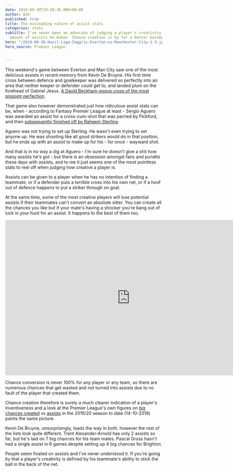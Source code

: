 ```yaml
---
date: 2019-09-30T19:20:36.000+00:00
author: Ash
published: true
title: The misleading nature of assist stats
categories: stats
subtitle: I've never been an advocate of judging a player's creativity based on the
  amount of assists he makes. Chance creation is by far a better barometer.
hero: "/2019-09-30-Hasil-Liga-Inggris-Everton-vs-Manchester-City-1-3.jpg"
hero_source: Premier League


---
```

This weekend's game between Everton and Man City saw one of the most delicious assists in recent memory from Kevin De Bruyne. His first time cross between defence and goalkeeper was delivered so perfectly into an area that neither keeper or defender could get to, and landed plum on the forehead of Gabriel Jesus. [A David Beckham-esque cross of the most pinpoint perfection](https://youtu.be/AibzCe9VmQ4?t=26 "Jesus goal v Everton").

That game also however demonstrated just how ridiculous assist stats can be, when - according to Fantasy Premier League at least - Sergio Aguero was awarded an assist for a cross-cum-shot that was parried by Pickford, and then [subsequently finished off by Raheem Sterling](https://youtu.be/AibzCe9VmQ4?t=154 "Sterling goal v Everton").

Aguero was not trying to set up Sterling. He wasn't even trying to set anyone up. He was shooting like all good strikers would do in that position, but he ends up with an assist to make up for his - for once - wayward shot.

And that is in no way a dig at Aguero - I'm sure he doesn't give a shit how many assists he's got - but there is an obsession amongst fans and pundits these days with assists, and to me it just seems one of the most pointless stats to reel off when judging how creative a player is.

Assists can be given to a player when he has no intention of finding a teammate, or if a defender puts a terrible cross into his own net, or if a hoof out of defence happens to put a striker through on goal.

At the same time, some of the most creative players will lose potential assists if their teammates can't convert an absolute sitter. You can create all the chances you like but if your mate's having a shocker you're bang out of luck in your hunt for an assist. It happens to the best of them too.

<iframe width="800" height="500" src="https://www.youtube.com/embed/nyoN5Tgtpu8" frameborder="0" allow="accelerometer; autoplay; encrypted-media; gyroscope; picture-in-picture" allowfullscreen></iframe>


Chance conversion is never 100% for any player or any team, so there are numerous chances that get wasted and not turned into assists due to no fault of the player that created them.

Chance creation therefore is surely a much clearer indication of a player's inventiveness and a look at the Premier League's own figures on [big chances created](https://www.premierleague.com/stats/top/players/big_chance_created "Premier League Big Chances Created 2019/20") vs [assists](https://www.premierleague.com/stats/top/players/goal_assist "Premier League Assists 2019/20") in the 2019/20 season to date (14-10-2019) paints the same picture.

Kevin De Bruyne, unsurprisingly, leads the way in both, however the rest of the lists look quite different. Trent Alexander-Arnold has only 2 assists so far, but he's laid on 7 big chances for his team mates. Pascal Gross hasn't had a single assist in 8 games despite setting up 4 big chances for Brighton.

People seem fixated on assists and I've never understood it. If you're going by that a player's creativity is defined by his teammate's ability to stick the ball in the back of the net.